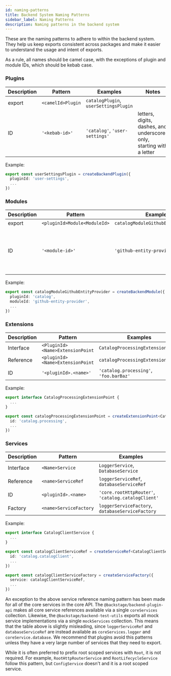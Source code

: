 ```yaml
---
id: naming-patterns
title: Backend System Naming Patterns
sidebar_label: Naming Patterns
description: Naming patterns in the backend system
---
```


These are the naming patterns to adhere to within the backend system. They help us keep exports consistent across packages and make it easier to understand the usage and intent of exports.

As a rule, all names should be camel case, with the exceptions of plugin and module IDs, which should be kebab case.

### Plugins

| Description | Pattern           | Examples                              | Notes                                                                 |
| ----------- | ----------------- | ------------------------------------- | --------------------------------------------------------------------- |
| export      | `<camelId>Plugin` | `catalogPlugin`, `userSettingsPlugin` |                                                                       |
| ID          | `'<kebab-id>'`    | `'catalog'`, `'user-settings'`        | letters, digits, dashes, and underscores only, starting with a letter |

Example:

```ts
export const userSettingsPlugin = createBackendPlugin({
  pluginId: 'user-settings',
  ...
})
```

### Modules

| Description | Pattern                      | Examples                            | Notes                                                                 |
| ----------- | ---------------------------- | ----------------------------------- | --------------------------------------------------------------------- |
| export      | `<pluginId>Module<ModuleId>` | `catalogModuleGithubEntityProvider` |                                                                       |
| ID          | `'<module-id>'`              | `'github-entity-provider'`          | letters, digits, dashes, and underscores only, starting with a letter |

Example:

```ts
export const catalogModuleGithubEntityProvider = createBackendModule({
  pluginId: 'catalog',
  moduleId: 'github-entity-provider',
  ...
})
```

### Extensions

| Description | Pattern                          | Examples                               |
| ----------- | -------------------------------- | -------------------------------------- |
| Interface   | `<PluginId><Name>ExtensionPoint` | `CatalogProcessingExtensionPoint`      |
| Reference   | `<pluginId><Name>ExtensionPoint` | `catalogProcessingExtensionPoint`      |
| ID          | `'<pluginId>.<name>'`            | `'catalog.processing'`, `'foo.barBaz'` |

Example:

```ts
export interface CatalogProcessingExtensionPoint {
  ...
}

export const catalogProcessingExtensionPoint = createExtensionPoint<CatalogProcessingExtensionPoint>({
  id: 'catalog.processing',
  ...
})
```

### Services

| Description | Pattern                | Examples                                           |
| ----------- | ---------------------- | -------------------------------------------------- |
| Interface   | `<Name>Service`        | `LoggerService`, `DatabaseService`                 |
| Reference   | `<name>ServiceRef`     | `loggerServiceRef`, `databaseServiceRef`           |
| ID          | `<pluginId>.<name>`    | `'core.rootHttpRouter'`, `'catalog.catalogClient'` |
| Factory     | `<name>ServiceFactory` | `loggerServiceFactory`, `databaseServiceFactory`   |

Example:

```ts
export interface CatalogClientService {
  ...
}

export const catalogClientServiceRef = createServiceRef<CatalogClientService>({
  id: 'catalog.catalogClient',
  ...
})

export const catalogClientServiceFactory = createServiceFactory({
  service: catalogClientServiceRef,
  ...
})
```

An exception to the above service reference naming pattern has been made for all of the core services in the core API. The `@backstage/backend-plugin-api` makes all core service references available via a single `coreServices` collection. Likewise, the `@backstage/backend-test-utils` exports all mock service implementations via a single `mockServices` collection. This means that the table above is slightly misleading, since `loggerServiceRef` and `databaseServiceRef` are instead available as `coreServices.logger` and `coreService.database`. We recommend that plugins avoid this patterns unless they have a very large number of services that they need to export.

While it is often preferred to prefix root scoped services with `Root`, it is not required. For example, `RootHttpRouterService` and `RootLifecycleService` follow this pattern, but `ConfigService` doesn't and it is a root scoped service.
